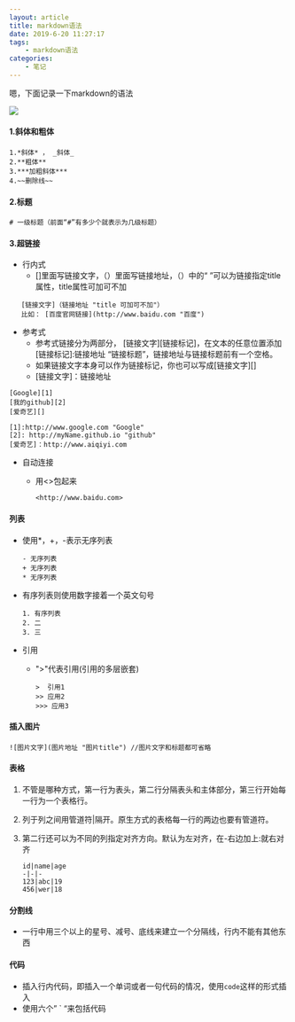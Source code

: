 ```yaml
---
layout: article
title: markdown语法
date: 2019-6-20 11:27:17
tags:
	- markdown语法
categories:
	- 笔记
---
```


嗯，下面记录一下markdown的语法

![](http://ptulp7849.bkt.clouddn.com/markdown.jpg)

#### 1.斜体和粗体<!--more-->

```
1.*斜体* ， _斜体_
2.**粗体**
3.***加粗斜体***
4.~~删除线~~
```

#### 2.标题

```
# 一级标题（前面“#”有多少个就表示为几级标题）
```

#### 3.超链接

- 行内式
  - []里面写链接文字，（）里面写链接地址，（）中的“ ”可以为链接指定title属性，title属性可加可不加

```
   [链接文字]（链接地址 "title 可加可不加"）
   比如： [百度官网链接](http://www.baidu.com "百度")
```



- 参考式
  - 参考式链接分为两部分， \[链接文字\]\[链接标记\]，在文本的任意位置添加[链接标记]:链接地址 “链接标题”，链接地址与链接标题前有一个空格。
  - 如果链接文字本身可以作为链接标记，你也可以写成\[链接文字\]\[]  
  - \[链接文字\]：链接地址

```
[Google][1]
[我的github][2]
[爱奇艺][]

[1]:http://www.google.com "Google"
[2]: http://myName.github.io "github"
[爱奇艺]：http://www.aiqiyi.com
```

- 自动连接

  - 用\<>包起来

    ```
    <http://www.baidu.com>
    ```

#### 列表

- 使用*，+，-表示无序列表

  ```
  - 无序列表
  + 无序列表
  * 无序列表
  ```

- 有序列表则使用数字接着一个英文句号

  ```
  1. 有序列表
  2. 二
  3. 三
  ```

- 引用

  - ">"代表引用(引用的多层嵌套)

    ```
    >  引用1
    >> 应用2
    >>> 应用3
    ```

#### 插入图片

```
![图片文字](图片地址 "图片title") //图片文字和标题都可省略
```

#### 表格

1. 不管是哪种方式，第一行为表头，第二行分隔表头和主体部分，第三行开始每一行为一个表格行。

2. 列于列之间用管道符|隔开。原生方式的表格每一行的两边也要有管道符。

3. 第二行还可以为不同的列指定对齐方向。默认为左对齐，在-右边加上:就右对齐

   ```
   id|name|age
   -|-|-
   123|abc|19
   456|wer|18
   ```

#### 分割线

- 一行中用三个以上的星号、减号、底线来建立一个分隔线，行内不能有其他东西

#### 代码

- 插入行内代码，即插入一个单词或者一句代码的情况，使用`code`这样的形式插入
- 使用六个” ` “来包括代码

